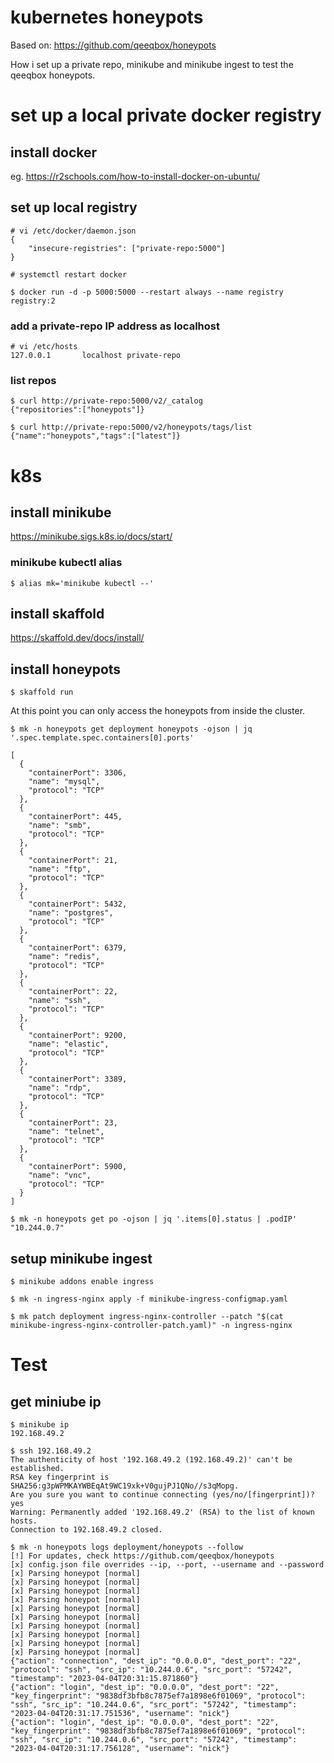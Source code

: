 # kubernetes honeypots

Based on:  https://github.com/qeeqbox/honeypots

How i set up a private repo, minikube and minikube ingest to test the qeeqbox honeypots.


# set up a local private docker registry

## install docker

eg. https://r2schools.com/how-to-install-docker-on-ubuntu/


## set up local registry

```
# vi /etc/docker/daemon.json 
{ 
	"insecure-registries": ["private-repo:5000"] 
}

# systemctl restart docker

$ docker run -d -p 5000:5000 --restart always --name registry registry:2
```

### add a private-repo IP address as localhost
```
# vi /etc/hosts
127.0.0.1       localhost private-repo

```

### list repos
```
$ curl http://private-repo:5000/v2/_catalog
{"repositories":["honeypots"]}

$ curl http://private-repo:5000/v2/honeypots/tags/list
{"name":"honeypots","tags":["latest"]}

```

# k8s

## install minikube

https://minikube.sigs.k8s.io/docs/start/

### minikube kubectl alias

```
$ alias mk='minikube kubectl --'
```

## install skaffold

https://skaffold.dev/docs/install/

## install honeypots

```
$ skaffold run 
```

At this point you can only access the honeypots from inside the cluster.

```
$ mk -n honeypots get deployment honeypots -ojson | jq '.spec.template.spec.containers[0].ports'

[
  {
    "containerPort": 3306,
    "name": "mysql",
    "protocol": "TCP"
  },
  {
    "containerPort": 445,
    "name": "smb",
    "protocol": "TCP"
  },
  {
    "containerPort": 21,
    "name": "ftp",
    "protocol": "TCP"
  },
  {
    "containerPort": 5432,
    "name": "postgres",
    "protocol": "TCP"
  },
  {
    "containerPort": 6379,
    "name": "redis",
    "protocol": "TCP"
  },
  {
    "containerPort": 22,
    "name": "ssh",
    "protocol": "TCP"
  },
  {
    "containerPort": 9200,
    "name": "elastic",
    "protocol": "TCP"
  },
  {
    "containerPort": 3389,
    "name": "rdp",
    "protocol": "TCP"
  },
  {
    "containerPort": 23,
    "name": "telnet",
    "protocol": "TCP"
  },
  {
    "containerPort": 5900,
    "name": "vnc",
    "protocol": "TCP"
  }
]
```

```
$ mk -n honeypots get po -ojson | jq '.items[0].status | .podIP'
"10.244.0.7"

```


## setup minikube ingest

```
$ minikube addons enable ingress

$ mk -n ingress-nginx apply -f minikube-ingress-configmap.yaml

$ mk patch deployment ingress-nginx-controller --patch "$(cat minikube-ingress-nginx-controller-patch.yaml)" -n ingress-nginx
```

# Test

## get miniube ip

```
$ minikube ip
192.168.49.2
```

```
$ ssh 192.168.49.2
The authenticity of host '192.168.49.2 (192.168.49.2)' can't be established.
RSA key fingerprint is SHA256:g3pWPMKAYWBEqAt9WC19xk+V0gujPJ1QNo//s3qMopg.
Are you sure you want to continue connecting (yes/no/[fingerprint])? yes
Warning: Permanently added '192.168.49.2' (RSA) to the list of known hosts.
Connection to 192.168.49.2 closed.

```

```
$ mk -n honeypots logs deployment/honeypots --follow
[!] For updates, check https://github.com/qeeqbox/honeypots
[x] config.json file overrides --ip, --port, --username and --password
[x] Parsing honeypot [normal]
[x] Parsing honeypot [normal]
[x] Parsing honeypot [normal]
[x] Parsing honeypot [normal]
[x] Parsing honeypot [normal]
[x] Parsing honeypot [normal]
[x] Parsing honeypot [normal]
[x] Parsing honeypot [normal]
[x] Parsing honeypot [normal]
[x] Parsing honeypot [normal]
{"action": "connection", "dest_ip": "0.0.0.0", "dest_port": "22", "protocol": "ssh", "src_ip": "10.244.0.6", "src_port": "57242", "timestamp": "2023-04-04T20:31:15.871860"}
{"action": "login", "dest_ip": "0.0.0.0", "dest_port": "22", "key_fingerprint": "9838df3bfb8c7875ef7a1898e6f01069", "protocol": "ssh", "src_ip": "10.244.0.6", "src_port": "57242", "timestamp": "2023-04-04T20:31:17.751536", "username": "nick"}
{"action": "login", "dest_ip": "0.0.0.0", "dest_port": "22", "key_fingerprint": "9838df3bfb8c7875ef7a1898e6f01069", "protocol": "ssh", "src_ip": "10.244.0.6", "src_port": "57242", "timestamp": "2023-04-04T20:31:17.756128", "username": "nick"}
```
